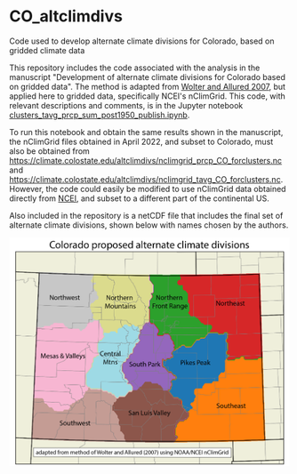 # CO_altclimdivs
Code used to develop alternate climate divisions for Colorado, based on gridded climate data

This repository includes the code associated with the analysis in the manuscript "Development of alternate climate divisions for Colorado based on gridded data". The method is adapted from [Wolter and Allured 2007](https://wwa.colorado.edu/sites/default/files/2021-09/IWCS_2007_Jun_feature.pdf), but applied here to gridded data, specifically NCEI's nClimGrid. This code, with relevant descriptions and comments, is in the Jupyter notebook [clusters_tavg_prcp_sum_post1950_publish.ipynb](clusters_tavg_prcp_sum_post1950_publish.ipynb).

To run this notebook and obtain the same results shown in the manuscript, the nClimGrid files obtained in April 2022, and subset to Colorado, must also be obtained from https://climate.colostate.edu/altclimdivs/nclimgrid_prcp_CO_forclusters.nc and https://climate.colostate.edu/altclimdivs/nclimgrid_tavg_CO_forclusters.nc.  However, the code could easily be modified to use nClimGrid data obtained directly from [NCEI](https://www.ncei.noaa.gov/thredds/catalog/data-in-development/nclimgrid/catalog.html), and subset to a different part of the continental US. 

Also included in the repository is a netCDF file that includes the final set of alternate climate divisions, shown below with names chosen by the authors.

![Map of alternate climate divisions for Colorado](clusters_tavg_prcp_11clusters_annot-01.png)
